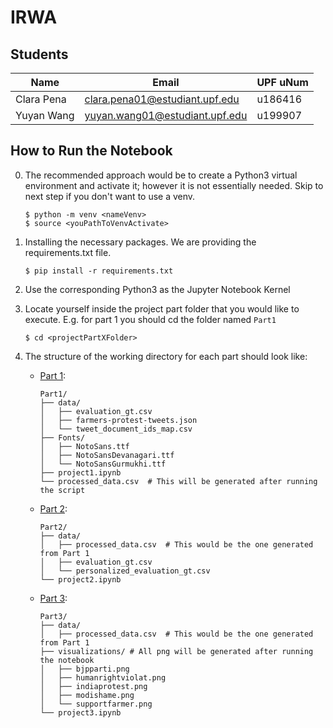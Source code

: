 # IRWA

## Students

|Name | Email | UPF uNum |
| --- | --- | --- |
| Clara Pena | clara.pena01@estudiant.upf.edu | u186416 |
| Yuyan Wang | yuyan.wang01@estudiant.upf.edu | u199907 |

## How to Run the Notebook

0. The recommended approach would be to create a Python3 virtual environment and activate it; however it is not essentially needed. Skip to next step if you don't want to use a venv.

    ```
    $ python -m venv <nameVenv>
    $ source <youPathToVenvActivate>
    ```

1. Installing the necessary packages. We are providing the requirements.txt file.

    ```
    $ pip install -r requirements.txt
    ```

2. Use the corresponding Python3 as the Jupyter Notebook Kernel

3. Locate yourself inside the project part folder that you would like to execute. E.g. for part 1 you should cd the folder named `Part1`

    ```
    $ cd <projectPartXFolder>
    ```

4. The structure of the working directory for each part should look like:

    * [Part 1](./Part1/project1.ipynb): 
        ```
        Part1/
        ├── data/
        │   ├── evaluation_gt.csv
        │   ├── farmers-protest-tweets.json
        │   └── tweet_document_ids_map.csv
        ├── Fonts/
        │   ├── NotoSans.ttf
        │   ├── NotoSansDevanagari.ttf
        │   └── NotoSansGurmukhi.ttf
        ├── project1.ipynb
        └── processed_data.csv  # This will be generated after running the script
        ```
    
    * [Part 2](./Part2/project2.ipynb):
        ```
        Part2/
        ├── data/
        │   ├── processed_data.csv  # This would be the one generated from Part 1
        │   ├── evaluation_gt.csv
        │   └── personalized_evaluation_gt.csv
        └── project2.ipynb
        ```
    
    * [Part 3](./Part3/project3.ipynb):
        ```
        Part3/
        ├── data/
        │   ├── processed_data.csv  # This would be the one generated from Part 1
        ├── visualizations/ # All png will be generated after running the notebook
        │   ├── bjpparti.png 
        │   ├── humanrightviolat.png 
        │   ├── indiaprotest.png 
        │   ├── modishame.png 
        │   └── supportfarmer.png 
        └── project3.ipynb
        ```